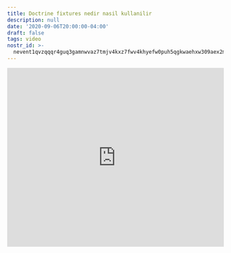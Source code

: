 ```yaml
---
title: Doctrine fixtures nedir nasil kullanilir
description: null
date: '2020-09-06T20:00:00-04:00'
draft: false
tags: video
nostr_id: >-
  nevent1qvzqqqr4guq3gamnwvaz7tmjv4kxz7fwv4khyefw0puh5qgkwaehxw309aex2mrp0yhxummnw3ezucnpdejqz9rhwden5te0wfjkccte9ejxzmt4wvhxjmcprpmhxue69uhhyetvv9ujuumwdae8gtnnda3kjctvqyxhwumn8ghj7mn0wvhxcmmvqyt8wumn8ghj7un9d3shjtnswf5k6ctv9ehx2aqppamhxue69uhkummnw3ezumt0d5q3vamnwvaz7tmjv4kxz7fwdehhxtnnda3kjctvqyd8wumn8ghj7ctjw35kxmr9wvhxcctev4erxtnwv4mhxqg7waehxw309akkcuewv94kgetwd9azuetyw5h8gu30dehhxarjqqsyfy6f0v2m5w0t0xg5g7xuzmeqwqasv6hvfav0raeegcknv8qkjncjea63h
---
```



<iframe style="width: 100%" height="415"  src="https://www.youtube.com/embed/81jn0EgVdzk" frameborder="0" allow="accelerometer; autoplay; encrypted-media; gyroscope; picture-in-picture" allowfullscreen></iframe>

